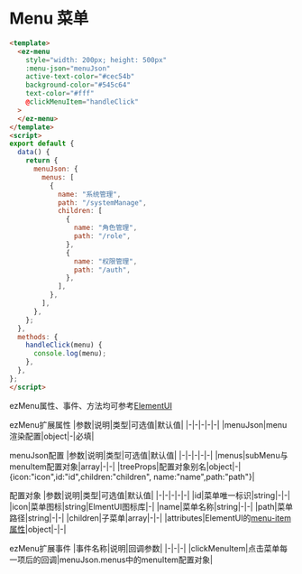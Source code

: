 # Menu 菜单


<MenuCommon />

```html
<template>
  <ez-menu
    style="width: 200px; height: 500px"
    :menu-json="menuJson"
    active-text-color="#cec54b"
    background-color="#545c64"
    text-color="#fff"
    @clickMenuItem="handleClick"
  >
  </ez-menu>
</template>
<script>
export default {
  data() {
    return {
      menuJson: {
        menus: [
          {
            name: "系统管理",
            path: "/systemManage",
            children: [
              {
                name: "角色管理",
                path: "/role",
              },
              {
                name: "权限管理",
                path: "/auth",
              },
            ],
          },
        ],
      },
    };
  },
  methods: {
    handleClick(menu) {
      console.log(menu);
    },
  },
};
</script>
```

ezMenu属性、事件、方法均可参考[ElementUI](https://element.eleme.cn/#/zh-CN/component/menu)

ezMenu扩展属性
|参数|说明|类型|可选值|默认值|
|-|-|-|-|-|
|menuJson|menu渲染配置|object|-|必填|

menuJson配置
|参数|说明|类型|可选值|默认值|
|-|-|-|-|-|
|menus|subMenu与menuItem配置对象|array|-|-|
|treeProps|配置对象别名|object|-|{icon:"icon",id:"id",children:"children", name:"name",path:"path"}|

配置对象
|参数|说明|类型|可选值|默认值|
|-|-|-|-|-|
|id|菜单唯一标识|string|-|-|
|icon|菜单图标|string|ElmentUI图标库|-|
|name|菜单名称|string|-|-|
|path|菜单路径|string|-|-|
|children|子菜单|array|-|-|
|attributes|ElementUI的[menu-item属性](https://element.eleme.cn/#/zh-CN/component/menu)|object|-|-|


ezMenu扩展事件
|事件名称|说明|回调参数|
|-|-|-|
|clickMenuItem|点击菜单每一项后的回调|menuJson.menus中的menuItem配置对象|